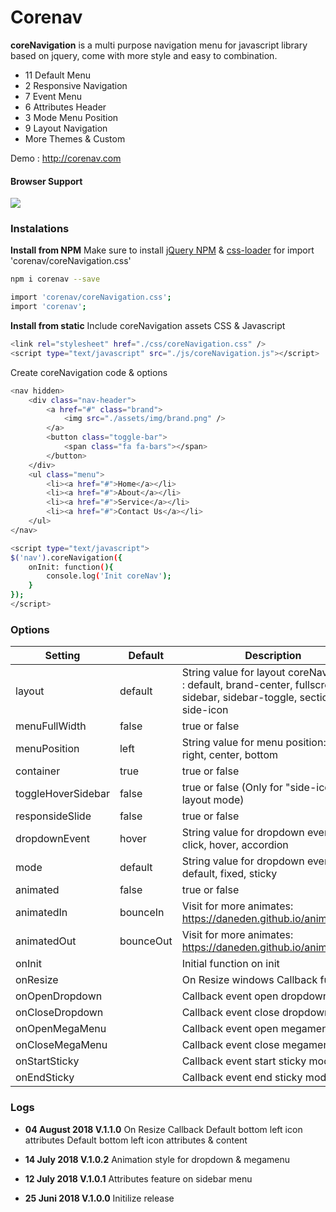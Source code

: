 # Corenav

**coreNavigation** is a multi purpose navigation menu for javascript library based on jquery, come with more style and easy to combination.

  - 11 Default Menu
  - 2 Responsive Navigation
  - 7 Event Menu
  - 6 Attributes Header
  - 3 Mode Menu Position
  - 9 Layout Navigation
  - More Themes & Custom

Demo : http://corenav.com

#### Browser Support
![](https://www.fellowshipproductions.co.uk/wp-content/uploads/2016/09/6-browser-icons2.jpg)


### Instalations
**Install from NPM**
Make sure to install [jQuery NPM](https://www.npmjs.com/package/jquery "jQuery NPM") & [css-loader](https://github.com/webpack-contrib/css-loader "css-loader") for import 'corenav/coreNavigation.css'
```sh
npm i corenav --save
```
```sh
import 'corenav/coreNavigation.css';
import 'corenav';
```

**Install from static**
Include coreNavigation assets CSS & Javascript
```sh
<link rel="stylesheet" href="./css/coreNavigation.css" />
<script type="text/javascript" src="./js/coreNavigation.js"></script>
```
Create coreNavigation code & options
```sh
<nav hidden>
    <div class="nav-header">
        <a href="#" class="brand">
            <img src="./assets/img/brand.png" />
        </a>
        <button class="toggle-bar">
            <span class="fa fa-bars"></span>
        </button>	
    </div>								
    <ul class="menu">
        <li><a href="#">Home</a></li>
        <li><a href="#">About</a></li>
        <li><a href="#">Service</a></li>
        <li><a href="#">Contact Us</a></li>
    </ul>
</nav>
```
```sh
<script type="text/javascript"> 
$('nav').coreNavigation({
    onInit: function(){
        console.log('Init coreNav');
    }
});
</script>
```

### Options
| Setting | Default |Description|
| ------ | ------ |------|
| layout | default | String value for layout coreNavigation : default, brand-center, fullscreen, sidebar, sidebar-toggle, section, side-icon|
| menuFullWidth | false | 	true or false |
| menuPosition | left | String value for menu position: left, right, center, bottom |
| container | true | 	true or false |
| toggleHoverSidebar | false | 	true or false (Only for "side-icon" layout mode) |
| responsideSlide | false | 	true or false |
| dropdownEvent	 | hover | 	String value for dropdown event : click, hover, accordion |
| mode | default | String value for dropdown event : default, fixed, sticky |
| animated | false | 	true or false |
| animatedIn | bounceIn | Visit for more animates: https://daneden.github.io/animate.css/ |
| animatedOut | bounceOut | Visit for more animates: https://daneden.github.io/animate.css/ |
| onInit || Initial function on init |
| onResize || On Resize windows Callback function |
| onOpenDropdown || Callback event open dropdown |
| onCloseDropdown || Callback event close dropdown |
| onOpenMegaMenu || Callback event open megamenu |
| onCloseMegaMenu || Callback event close megamenu |
| onStartSticky || Callback event start sticky mode |
| onEndSticky || Callback event end sticky mode |

### Logs
- **04 August 2018 V.1.1.0**
On Resize Callback
Default bottom left icon attributes
Default bottom left icon attributes & content

- **14 July 2018 V.1.0.2**
Animation style for dropdown & megamenu

- **12 July 2018 V.1.0.1**
Attributes feature on sidebar menu

- **25 Juni 2018 V.1.0.0**
Initilize release
